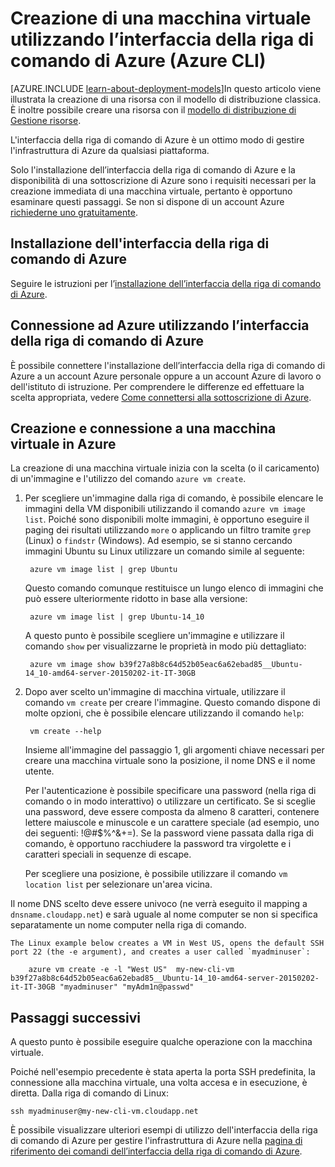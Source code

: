 <properties
   pageTitle="Come creare una VM di Azure con l’interfaccia della riga di comando di Azure | Microsoft Azure"
   description="In questo argomento viene descritto come installare l'interfaccia della riga di comando di Azure su qualsiasi piattaforma, come utilizzarla per connettersi all'account Azure e come creare una macchina virtuale dall'interfaccia della riga di comando di Azure."
   services="virtual-machines"
   documentationCenter=""
   authors="dlepow"
   manager="timlt"
   editor="tysonn"
   tags="azure-service-management"/>

<tags
   ms.service="virtual-machines"
   ms.devlang="na"
   ms.topic="article"
   ms.tgt_pltfrm="command-line-interface"
   ms.workload="infrastructure-services"
   ms.date="06/09/2015"
   ms.author="danlep"/>

# Creazione di una macchina virtuale utilizzando l’interfaccia della riga di comando di Azure (Azure CLI)

[AZURE.INCLUDE [learn-about-deployment-models](../../includes/learn-about-deployment-models-include.md)]In questo articolo viene illustrata la creazione di una risorsa con il modello di distribuzione classica. È inoltre possibile creare una risorsa con il [modello di distribuzione di Gestione risorse](virtual-machines-deploy-rmtemplates-azure-cli.md).

L'interfaccia della riga di comando di Azure è un ottimo modo di gestire l'infrastruttura di Azure da qualsiasi piattaforma.

Solo l'installazione dell’interfaccia della riga di comando di Azure e la disponibilità di una sottoscrizione di Azure sono i requisiti necessari per la creazione immediata di una macchina virtuale, pertanto è opportuno esaminare questi passaggi. Se non si dispone di un account Azure [richiederne uno gratuitamente](http://azure.microsoft.com/pricing/free-trial/).

## Installazione dell'interfaccia della riga di comando di Azure

Seguire le istruzioni per l’[installazione dell’interfaccia della riga di comando di Azure](../xplat-cli-install.md#install).

## Connessione ad Azure utilizzando l’interfaccia della riga di comando di Azure

È possibile connettere l'installazione dell’interfaccia della riga di comando di Azure a un account Azure personale oppure a un account Azure di lavoro o dell'istituto di istruzione. Per comprendere le differenze ed effettuare la scelta appropriata, vedere [Come connettersi alla sottoscrizione di Azure](../xplat-cli-install.md#configure).

## Creazione e connessione a una macchina virtuale in Azure

La creazione di una macchina virtuale inizia con la scelta (o il caricamento) di un'immagine e l'utilizzo del comando `azure vm create`.

1. Per scegliere un'immagine dalla riga di comando, è possibile elencare le immagini della VM disponibili utilizzando il comando `azure vm image list`. Poiché sono disponibili molte immagini, è opportuno eseguire il paging dei risultati utilizzando `more` o applicando un filtro tramite `grep` (Linux) o `findstr` (Windows). Ad esempio, se si stanno cercando immagini Ubuntu su Linux utilizzare un comando simile al seguente:

        azure vm image list | grep Ubuntu

    Questo comando comunque restituisce un lungo elenco di immagini che può essere ulteriormente ridotto in base alla versione:

        azure vm image list | grep Ubuntu-14_10

    A questo punto è possibile scegliere un'immagine e utilizzare il comando `show` per visualizzarne le proprietà in modo più dettagliato:

        azure vm image show b39f27a8b8c64d52b05eac6a62ebad85__Ubuntu-14_10-amd64-server-20150202-it-IT-30GB

2. Dopo aver scelto un'immagine di macchina virtuale, utilizzare il comando `vm create` per creare l'immagine. Questo comando dispone di molte opzioni, che è possibile elencare utilizzando il comando `help`:

        vm create --help

    Insieme all'immagine del passaggio 1, gli argomenti chiave necessari per creare una macchina virtuale sono la posizione, il nome DNS e il nome utente.

    Per l'autenticazione è possibile specificare una password (nella riga di comando o in modo interattivo) o utilizzare un certificato. Se si sceglie una password, deve essere composta da almeno 8 caratteri, contenere lettere maiuscole e minuscole e un carattere speciale (ad esempio, uno dei seguenti: !@#$%^&+=). Se la password viene passata dalla riga di comando, è opportuno racchiudere la password tra virgolette e i caratteri speciali in sequenze di escape.

    Per scegliere una posizione, è possibile utilizzare il comando `vm location list` per selezionare un'area vicina.

  Il nome DNS scelto deve essere univoco (ne verrà eseguito il mapping a `dnsname.cloudapp.net`) e sarà uguale al nome computer se non si specifica separatamente un nome computer nella riga di comando.

    The Linux example below creates a VM in West US, opens the default SSH port 22 (the -e argument), and creates a user called `myadminuser`:

        azure vm create -e -l "West US"  my-new-cli-vm b39f27a8b8c64d52b05eac6a62ebad85__Ubuntu-14_10-amd64-server-20150202-it-IT-30GB "myadminuser" "myAdm1n@passwd"

## Passaggi successivi

A questo punto è possibile eseguire qualche operazione con la macchina virtuale.

Poiché nell'esempio precedente è stata aperta la porta SSH predefinita, la connessione alla macchina virtuale, una volta accesa e in esecuzione, è diretta. Dalla riga di comando di Linux:

    ssh myadminuser@my-new-cli-vm.cloudapp.net

È possibile visualizzare ulteriori esempi di utilizzo dell'interfaccia della riga di comando di Azure per gestire l'infrastruttura di Azure nella [pagina di riferimento dei comandi dell’interfaccia della riga di comando di Azure](../virtual-machines-command-line-tools.md).

<!--Image references-->
[5]: ./media/markdown-template-for-new-articles/octocats.png

<!---HONumber=Oct15_HO1-->